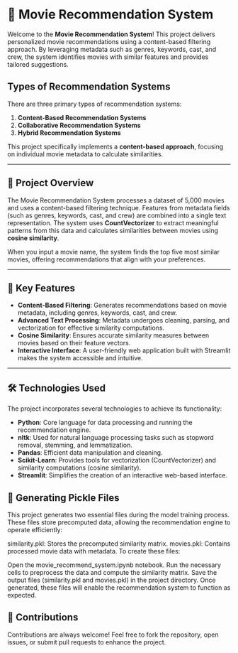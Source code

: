 # 🎥 Movie Recommendation System

Welcome to the **Movie Recommendation System**! This project delivers personalized movie recommendations using a content-based filtering approach. By leveraging metadata such as genres, keywords, cast, and crew, the system identifies movies with similar features and provides tailored suggestions.

## Types of Recommendation Systems
There are three primary types of recommendation systems:
1. **Content-Based Recommendation Systems**
2. **Collaborative Recommendation Systems**
3. **Hybrid Recommendation Systems**

This project specifically implements a **content-based approach**, focusing on individual movie metadata to calculate similarities.

---

## 🚀 Project Overview
The Movie Recommendation System processes a dataset of 5,000 movies and uses a content-based filtering technique. Features from metadata fields (such as genres, keywords, cast, and crew) are combined into a single text representation. The system uses **CountVectorizer** to extract meaningful patterns from this data and calculates similarities between movies using **cosine similarity**. 

When you input a movie name, the system finds the top five most similar movies, offering recommendations that align with your preferences.

---

## 🎯 Key Features
- **Content-Based Filtering**: Generates recommendations based on movie metadata, including genres, keywords, cast, and crew.
- **Advanced Text Processing**: Metadata undergoes cleaning, parsing, and vectorization for effective similarity computations.
- **Cosine Similarity**: Ensures accurate similarity measures between movies based on their feature vectors.
- **Interactive Interface**: A user-friendly web application built with Streamlit makes the system accessible and intuitive.

---

## 🛠️ Technologies Used
The project incorporates several technologies to achieve its functionality:

- **Python**: Core language for data processing and running the recommendation engine.
- **nltk**: Used for natural language processing tasks such as stopword removal, stemming, and lemmatization.
- **Pandas**: Efficient data manipulation and cleaning.
- **Scikit-Learn**: Provides tools for vectorization (CountVectorizer) and similarity computations (cosine similarity).
- **Streamlit**: Simplifies the creation of an interactive web-based interface.


## 📝 Generating Pickle Files
This project generates two essential files during the model training process. These files store precomputed data, allowing the recommendation engine to operate efficiently:

similarity.pkl: Stores the precomputed similarity matrix.
movies.pkl: Contains processed movie data with metadata.
To create these files:

Open the movie_recommend_system.ipynb notebook.
Run the necessary cells to preprocess the data and compute the similarity matrix.
Save the output files (similarity.pkl and movies.pkl) in the project directory.
Once generated, these files will enable the recommendation system to function as expected.

## 🤝 Contributions
Contributions are always welcome! Feel free to fork the repository, open issues, or submit pull requests to enhance the project.